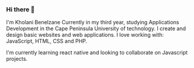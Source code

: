 ### Hi there 👋
I'm Kholani Benelzane
Currently in my third year, studying Applications Development
in the Cape Peninsula University of technology.
I create and design basic websites and web applications.
I love working with:
JavaScript, HTML, CSS and PHP.

I'm currently learning react native and looking to collaborate on Javascript projects.
<!--
**ColeColombia/ColeColombia** is a ✨ _special_ ✨ repository because its `README.md` (this file) appears on your GitHub profile.

Here are some ideas to get you started:

- 🔭 I’m currently working on ...
- 🌱 I’m currently learning ...
- 👯 I’m looking to collaborate on ...
- 🤔 I’m looking for help with ...
- 💬 Ask me about ...
- 📫 How to reach me: ...
- 😄 Pronouns: ...
- ⚡ Fun fact: ...
-->
